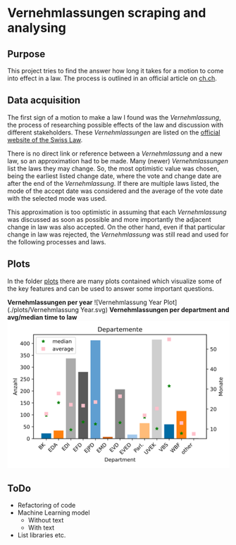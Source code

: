 # Vernehmlassungen scraping and analysing
## Purpose
This project tries to find the answer how long it takes for a motion to come into effect in a law. The process is outlined in an official article on [ch.ch](https://www.ch.ch/de/politisches-system/volkerrecht/wie-entsteht-ein-gesetz/).

## Data acquisition
The first sign of a motion to make a law I found was the *Vernehmlassung*, the process of researching possible effects of the law and discussion with different stakeholders. These *Vernehmlassungen* are listed on the [official website of the Swiss Law](https://www.fedlex.admin.ch/de/consultation-procedures).

There is no direct link or reference between a *Vernehmlassung* and a new law, so an approximation had to be made. Many (newer) *Vernehmlassungen* list the laws they may change. So, the most optimistic value was chosen, being the earliest listed change date, where the vote and change date are after the end of the *Vernehmlassung*. If there are multiple laws listed, the mode of the accept date was considered and the average of the vote date with the selected mode was used.

This approximation is too optimistic in assuming that each *Vernehmlassung* was discussed as soon as possible and more importantly the adjacent change in law was also accepted. On the other hand, even if that particular change in law was rejected, the *Vernehmlassung* was still read and used for the following processes and laws.

## Plots
In the folder [plots](./plots) there are many plots contained which visualize some of the key features and can be used to answer some important questions.

**Vernehmlassungen per year**
![Vernehmlassung Year Plot](./plots/Vernehmlassung Year.svg)
**Vernehmlassungen per department and avg/median time to law**
![Department Plot](./plots/Department.svg)

## ToDo
- Refactoring of code
- Machine Learning model
	- Without text
	- With text
- List libraries etc.
